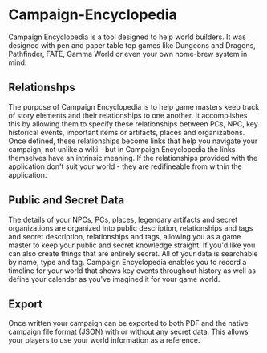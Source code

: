 # Campaign-Encyclopedia
Campaign Encyclopedia is a tool designed to help world builders.  It was designed with pen and paper table top games like Dungeons and Dragons, Pathfinder, FATE, Gamma World or even your own home-brew system in mind.

## Relationshps
The purpose of Campaign Encyclopedia is to help game masters keep track of story elements and their relationships to one another.  It accomplishes this by allowing them to specify these relationships between PCs, NPC, key historical events, important items or artifacts, places and organizations.  Once defined, these relationships become links that help you navigate your campaign, not unlike a wiki - but in Campaign Encyclopedia the links themselves have an intrinsic meaning.  If the relationships provided with the application don't suit your world - they are redifineable from within the application.

## Public and Secret Data
The details of your NPCs, PCs, places, legendary artifacts and secret organizations are organized into public description, relationships and tags and secret description, relationships and tags, allowing you as a game master to keep your public and secret knowledge straight.  If you'd like you can also create things that are entirely secret.  All of your data is searchable by name, type and tag.  Campaign Encyclopedia enables you to record a timeline for your world that shows key events throughout history as well as define your calendar as you've imagined it for your game world.


## Export
Once written your campaign can be exported to both PDF and the native campaign file format (JSON) with or without any secret data.  This allows your players to use your world information as a reference.
